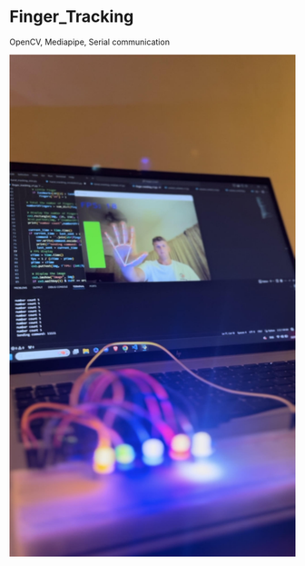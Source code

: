 # Finger_Tracking
OpenCV, Mediapipe, Serial communication

![alt text](https://github.com/CameronCode22/Finger_Tracking/blob/main/Finger%20tracking.jpg)

